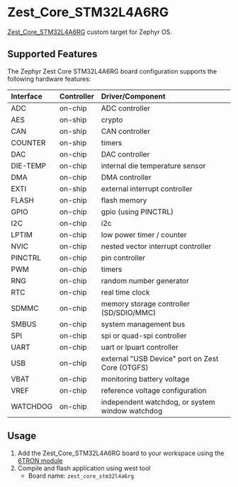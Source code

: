 # Zest_Core_STM32L4A6RG

[Zest_Core_STM32L4A6RG](https://6tron.io/zest_core/zest_core_stm32l4a6rg_3_1_0) custom target for Zephyr OS.

## Supported Features

The Zephyr Zest Core STM32L4A6RG board configuration supports the following hardware features:

| Interface | Controller | Driver/Component                                |
| :-------- | :--------- | :---------------------------------------------- |
| ADC       | on-chip    | ADC controller                                  |
| AES       | on-ship    | crypto                                          |
| CAN       | on-ship    | CAN controller                                  |
| COUNTER   | on-ship    | timers                                          |
| DAC       | on-chip    | DAC controller                                  |
| DIE-TEMP  | on-chip    | internal die temperature sensor                 |
| DMA       | on-chip    | DMA controller                                  |
| EXTI      | on-ship    | external interrupt controller                   |
| FLASH     | on-chip    | flash memory                                    |
| GPIO      | on-chip    | gpio (using PINCTRL)                            |
| I2C       | on-chip    | i2c                                             |
| LPTIM     | on-chip    | low power timer / counter                       |
| NVIC      | on-chip    | nested vector interrupt controller              |
| PINCTRL   | on-chip    | pin controller                                  |
| PWM       | on-chip    | timers                                          |
| RNG       | on-chip    | random number generator                         |
| RTC       | on-chip    | real time clock                                 |
| SDMMC     | on-chip    | memory storage controller (SD/SDIO/MMC)         |
| SMBUS     | on-chip    | system management bus                           |
| SPI       | on-chip    | spi or quad-spi controller                      |
| UART      | on-chip    | uart or lpuart controller                       |
| USB       | on-chip    | external "USB Device" port on Zest Core (OTGFS) |
| VBAT      | on-chip    | monitoring battery voltage                      |
| VREF      | on-chip    | reference voltage configuration                 |
| WATCHDOG  | on-chip    | independent watchdog, or system window watchdog |


## Usage

1. Add the Zest_Core_STM32L4A6RG board to your workspace using the [6TRON module](https://github.com/catie-aq/zephyr_6tron-manifest.git)
2. Compile and flash application using west tool
   - Board name: `zest_core_stm32l4a6rg`

